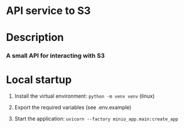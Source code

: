 # API service to S3

# Description

### A small API for interacting with S3

# Local startup

1. Install the virtual environment: `python -m venv venv` (linux)

2. Export the required variables (see .env.example)

3. Start the application: `uvicorn --factory minio_app.main:create_app`
